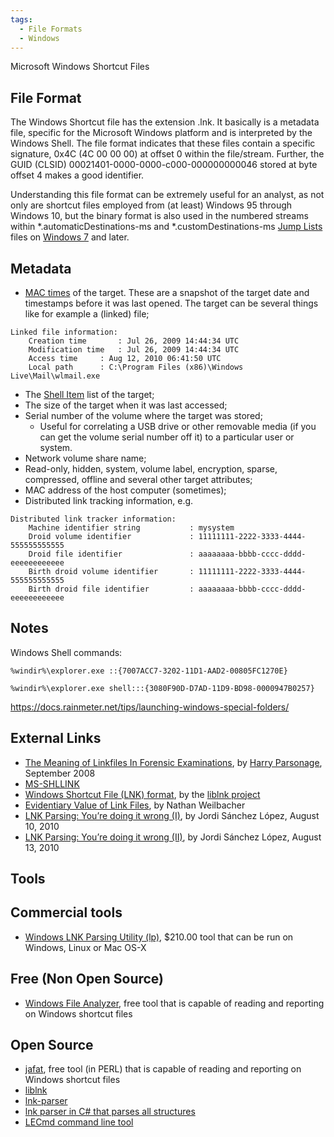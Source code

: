 ```yaml
---
tags:
  - File Formats
  - Windows
---
```

Microsoft Windows Shortcut Files

## File Format

The Windows Shortcut file has the extension .lnk. It basically is a
metadata file, specific for the Microsoft Windows platform and is
interpreted by the Windows Shell. The file format indicates that these
files contain a specific signature, 0x4C (4C 00 00 00) at offset 0
within the file/stream. Further, the GUID (CLSID)
00021401-0000-0000-c000-000000000046 stored at byte offset 4 makes a
good identifier.

Understanding this file format can be extremely useful for an analyst,
as not only are shortcut files employed from (at least) Windows 95
through Windows 10, but the binary format is also used in the numbered
streams within \*.automaticDestinations-ms and \*.customDestinations-ms
[Jump Lists](jump_lists.md) files on [Windows 7](windows_7.md) and later.

## Metadata

- [MAC times](mac_times.md) of the target. These are a snapshot
  of the target date and timestamps before it was last opened. The
  target can be several things like for example a (linked) file;

<!-- -->

    Linked file information:
        Creation time       : Jul 26, 2009 14:44:34 UTC
        Modification time   : Jul 26, 2009 14:44:34 UTC
        Access time     : Aug 12, 2010 06:41:50 UTC
        Local path      : C:\Program Files (x86)\Windows Live\Mail\wlmail.exe

- The [Shell Item](shell_item.md) list of the target;
- The size of the target when it was last accessed;
- Serial number of the volume where the target was stored;
  - Useful for correlating a USB drive or other removable media (if you
    can get the volume serial number off it) to a particular user or
    system.
- Network volume share name;
- Read-only, hidden, system, volume label, encryption, sparse,
  compressed, offline and several other target attributes;
- MAC address of the host computer (sometimes);
- Distributed link tracking information, e.g.

<!-- -->

    Distributed link tracker information:
        Machine identifier string           : mysystem
        Droid volume identifier             : 11111111-2222-3333-4444-555555555555
        Droid file identifier               : aaaaaaaa-bbbb-cccc-dddd-eeeeeeeeeeee
        Birth droid volume identifier       : 11111111-2222-3333-4444-555555555555
        Birth droid file identifier         : aaaaaaaa-bbbb-cccc-dddd-eeeeeeeeeeee

## Notes

Windows Shell commands:

    %windir%\explorer.exe ::{7007ACC7-3202-11D1-AAD2-00805FC1270E}

    %windir%\explorer.exe shell:::{3080F90D-D7AD-11D9-BD98-0000947B0257}

<https://docs.rainmeter.net/tips/launching-windows-special-folders/>

## External Links

- [The Meaning of Linkfiles In Forensic Examinations](http://computerforensics.parsonage.co.uk/downloads/TheMeaningofLIFE.pdf),
  by [Harry Parsonage](harry_parsonage.md), September 2008
- [MS-SHLLINK](https://learn.microsoft.com/en-us/openspecs/windows_protocols/ms-shllink/16cb4ca1-9339-4d0c-a68d-bf1d6cc0f943)
- [Windows Shortcut File (LNK) format](https://github.com/libyal/liblnk/blob/main/documentation/Windows%20Shortcut%20File%20(LNK)%20format.asciidoc),
  by the [liblnk project](liblnk.md)
- [Evidentiary Value of Link Files](https://www.forensicfocus.com/link-file-evidentiary-value), by
  Nathan Weilbacher
- [LNK Parsing: You’re doing it wrong (I)](http://blog.0x01000000.org/2010/08/10/lnk-parsing-youre-doing-it-wrong-i/),
  by Jordi Sánchez López, August 10, 2010
- [LNK Parsing: You’re doing it wrong (II)](http://blog.0x01000000.org/2010/08/13/lnk-parsing-youre-doing-it-wrong-ii/),
  by Jordi Sánchez López, August 13, 2010

## Tools

## Commercial tools

- [Windows LNK Parsing Utility (lp)](http://www.tzworks.net/prototype_page.php?proto_id=11),
  \$210.00 tool that can be run on Windows, Linux or Mac OS-X

## Free (Non Open Source)

- [Windows File Analyzer](http://mitec.cz/wfa.html), free tool that is
  capable of reading and reporting on Windows shortcut files

## Open Source

- [jafat](https://jafat.sourceforge.net/files.html), free tool (in PERL)
  that is capable of reading and reporting on Windows shortcut files
- [liblnk](liblnk.md)
- [lnk-parser](https://code.google.com/archive/p/lnk-parser)
- [lnk parser in C# that parses all structures](https://github.com/EricZimmerman/Lnk/)
- [LECmd command line tool](https://github.com/EricZimmerman/LECmd/)
